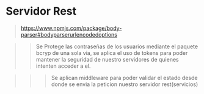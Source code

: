 # Servidor Rest

> https://www.npmjs.com/package/body-parser#bodyparserurlencodedoptions

>> Se Protege las contraseñas de los usuarios mediante el paquete bcryp de una sola via, se aplica el uso de tokens para poder mantener la seguridad de nuestro servidores de quienes intenten acceder a el.

>>> Se aplican middleware para poder validar el estado desde donde se envia la peticion nuestro servidor rest(servicios)